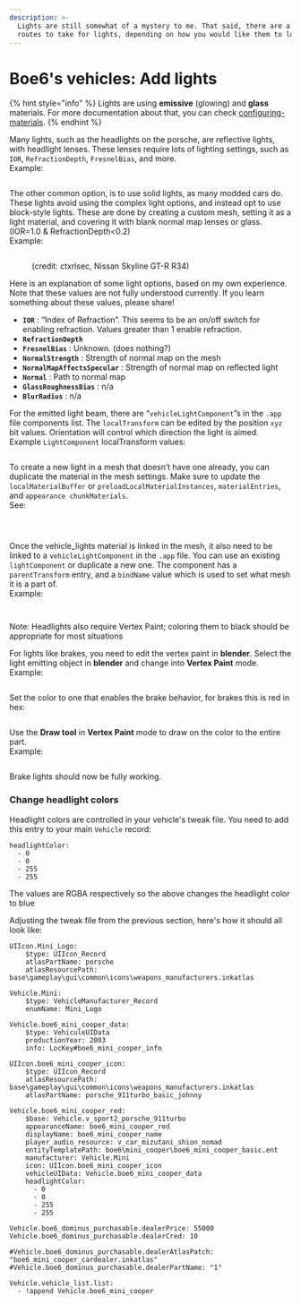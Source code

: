 ```yaml
---
description: >-
  Lights are still somewhat of a mystery to me. That said, there are a couple
  routes to take for lights, depending on how you would like them to look.
---
```


# Boe6's vehicles: Add lights

{% hint style="info" %}
Lights are using **emissive** (glowing) and **glass** materials. For more documentation about that, you can check [configuring-materials](../../../for-mod-creators-theory/materials/configuring-materials/ "mention").
{% endhint %}

Many lights, such as the headlights on the porsche, are reflective lights, with headlight lenses. These lenses require lots of lighting settings, such as `IOR`, `RefractionDepth`, `FresnelBias`, and more. \
Example:

<figure><img src="../../../.gitbook/assets/image193.png" alt=""><figcaption></figcaption></figure>

The other common option, is to use solid lights, as many modded cars do. These lights avoid using the complex light options, and instead opt to use block-style lights. These are done by creating a custom mesh, setting it as a light material, and covering it with blank normal map lenses or glass. (IOR=1.0 & RefractionDepth<0.2) \
Example:

<figure><img src="../../../.gitbook/assets/image70.png" alt=""><figcaption><p>(credit: ctxrlsec, Nissan Skyline GT-R R34)</p></figcaption></figure>

Here is an explanation of some light options, based on my own experience. Note that these values are not fully understood currently. If you learn something about these values, please share!

* **`IOR`** : “Index of Refraction”. This seems to be an on/off switch for enabling refraction. Values greater than 1 enable refraction.
* **`RefractionDepth`**
* **`FresnelBias`** : Unknown. (does nothing?)
* **`NormalStrength`** : Strength of normal map on the mesh
* **`NormalMapAffectsSpecular`** : Strength of normal map on reflected light
* **`Normal`** : Path to normal map
* **`GlassRoughnessBias`** : n/a
* **`BlurRadius`** : n/a

For the emitted light beam, there are “`vehicleLightComponent`”s in the `.app` file components list. The `localTransform` can be edited by the position `xyz` bit values. Orientation will control which direction the light is aimed. \
Example `LightComponent` localTransform values:

<figure><img src="../../../.gitbook/assets/image160.png" alt=""><figcaption></figcaption></figure>

To create a new light in a mesh that doesn’t have one already, you can duplicate the material in the mesh settings. Make sure to update the `localMaterialBuffer` or `preloadLocalMaterialInstances`, `materialEntries`, and `appearance chunkMaterials`.\
See:

<figure><img src="../../../.gitbook/assets/image81.png" alt=""><figcaption></figcaption></figure>

<figure><img src="../../../.gitbook/assets/image215.png" alt=""><figcaption></figcaption></figure>

<figure><img src="../../../.gitbook/assets/image209.png" alt=""><figcaption></figcaption></figure>

Once the vehicle\_lights material is linked in the mesh, it also need to be linked to a `vehicleLightComponent` in the `.app` file. You can use an existing `lightComponent` or duplicate a new one. The component has a `parentTransform` entry, and a `bindName` value which is used to set what mesh it is a part of. \
Example:

<figure><img src="../../../.gitbook/assets/image61.png" alt=""><figcaption></figcaption></figure>

<figure><img src="../../../.gitbook/assets/image3 (1).png" alt=""><figcaption></figcaption></figure>

Note: Headlights also require Vertex Paint; coloring them to black should be appropriate for most situations

For lights like brakes, you need to edit the vertex paint in **blender**. Select the light emitting object in **blender** and change into **Vertex Paint** mode. \
Example:

<figure><img src="../../../.gitbook/assets/image72.png" alt=""><figcaption></figcaption></figure>

Set the color to one that enables the brake behavior, for brakes this is red in hex:

<figure><img src="../../../.gitbook/assets/image166.png" alt=""><figcaption></figcaption></figure>

Use the **Draw tool** in **Vertex Paint** mode to draw on the color to the entire part. \
Example:

<figure><img src="../../../.gitbook/assets/image68.png" alt=""><figcaption></figcaption></figure>

Brake lights should now be fully working.



### Change headlight colors

Headlight colors are controlled in your vehicle's tweak file. You need to add this entry to your main `Vehicle` record:

```
headlightColor:
  - 0
  - 0
  - 255
  - 255
```

The values are RGBA respectively so the above changes the headlight color to blue

Adjusting the tweak file from the previous section, here's how it should all look like:

```
UIIcon.Mini_Logo:
    $type: UIIcon_Record
    atlasPartName: porsche
    atlasResourcePath: base\gameplay\gui\common\icons\weapons_manufacturers.inkatlas

Vehicle.Mini:
    $type: VehicleManufacturer_Record
    enumName: Mini_Logo

Vehicle.boe6_mini_cooper_data:
    $type: VehiculeUIData
    productionYear: 2003
    info: LocKey#boe6_mini_cooper_info

UIIcon.boe6_mini_cooper_icon:
    $type: UIIcon_Record
    atlasResourcePath: base\gameplay\gui\common\icons\weapons_manufacturers.inkatlas
    atlasPartName: porsche_911turbo_basic_johnny

Vehicle.boe6_mini_cooper_red:
    $base: Vehicle.v_sport2_porsche_911turbo
    appearanceName: boe6_mini_cooper_red
    displayName: boe6_mini_cooper_name
    player_audio_resource: v_car_mizutani_shion_nomad
    entityTemplatePath: boe6\mini_cooper\boe6_mini_cooper_basic.ent
    manufacturer: Vehicle.Mini
    icon: UIIcon.boe6_mini_cooper_icon
    vehicleUIData: Vehicle.boe6_mini_cooper_data
    headlightColor:
      - 0
      - 0
      - 255
      - 255

Vehicle.boe6_dominus_purchasable.dealerPrice: 55000
Vehicle.boe6_dominus_purchasable.dealerCred: 10

#Vehicle.boe6_dominus_purchasable.dealerAtlasPatch: "boe6_mini_cooper_cardealer.inkatlas"
#Vehicle.boe6_dominus_purchasable.dealerPartName: "1"

Vehicle.vehicle_list.list:
  - !append Vehicle.boe6_mini_cooper
```

